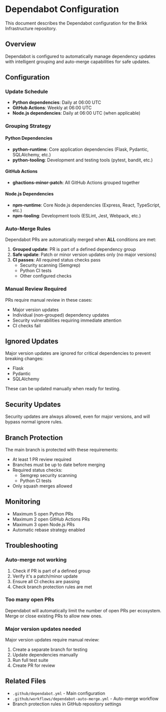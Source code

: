 # Dependabot Configuration

This document describes the Dependabot configuration for the Brikk Infrastructure repository.

## Overview

Dependabot is configured to automatically manage dependency updates with intelligent grouping and auto-merge
capabilities for safe updates.

## Configuration

### Update Schedule

- **Python dependencies**: Daily at 06:00 UTC
- **GitHub Actions**: Weekly at 06:00 UTC  
- **Node.js dependencies**: Daily at 06:00 UTC (when applicable)

### Grouping Strategy

#### Python Dependencies

- **python-runtime**: Core application dependencies (Flask, Pydantic, SQLAlchemy, etc.)
- **python-tooling**: Development and testing tools (pytest, bandit, etc.)

#### GitHub Actions

- **ghactions-minor-patch**: All GitHub Actions grouped together

#### Node.js Dependencies

- **npm-runtime**: Core Node.js dependencies (Express, React, TypeScript, etc.)
- **npm-tooling**: Development tools (ESLint, Jest, Webpack, etc.)

### Auto-Merge Rules

Dependabot PRs are automatically merged when **ALL** conditions are met:

1. **Grouped update**: PR is part of a defined dependency group
2. **Safe update**: Patch or minor version updates only (no major versions)
3. **CI passes**: All required status checks pass
   - Security scanning (Semgrep)
   - Python CI tests
   - Other configured checks

### Manual Review Required

PRs require manual review in these cases:

- Major version updates
- Individual (non-grouped) dependency updates
- Security vulnerabilities requiring immediate attention
- CI checks fail

## Ignored Updates

Major version updates are ignored for critical dependencies to prevent breaking changes:

- Flask
- Pydantic  
- SQLAlchemy

These can be updated manually when ready for testing.

## Security Updates

Security updates are always allowed, even for major versions, and will bypass normal ignore rules.

## Branch Protection

The main branch is protected with these requirements:

- At least 1 PR review required
- Branches must be up to date before merging
- Required status checks:
  - Semgrep security scanning
  - Python CI tests
- Only squash merges allowed

## Monitoring

- Maximum 5 open Python PRs
- Maximum 2 open GitHub Actions PRs  
- Maximum 3 open Node.js PRs
- Automatic rebase strategy enabled

## Troubleshooting

### Auto-merge not working

1. Check if PR is part of a defined group
2. Verify it's a patch/minor update
3. Ensure all CI checks are passing
4. Check branch protection rules are met

### Too many open PRs

Dependabot will automatically limit the number of open PRs per ecosystem. Merge or close existing PRs to allow
new ones.

### Major version updates needed

Major version updates require manual review:

1. Create a separate branch for testing
2. Update dependencies manually
3. Run full test suite
4. Create PR for review

## Related Files

- `.github/dependabot.yml` - Main configuration
- `.github/workflows/dependabot-auto-merge.yml` - Auto-merge workflow
- Branch protection rules in GitHub repository settings
